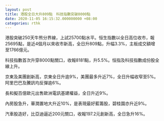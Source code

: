 ```yaml
---
layout: post
title: 港股全日大升809點　科技指數突破8000點
date: 2020-11-05 16:15:32.000000000 +08:00
categories: rthk
---
```


港股突破250天牛熊分界線，上試25700點水平。恒生指數以全日高位收市，報25695點，是近4個月以來收市新高，全日升809點，升幅3.3%，主板成交額增至1766億元。

科技指數首次升穿8000點關口，收報8181點，升5.5%。恒指及科技指數成份股全線上升。

京東及美團創新高，京東全日升逾9%，美團最多升近7%，全日升幅收窄至5%。阿里巴巴及騰訊均反彈逾6%。

長和擬百億歐元出售歐洲電訊基建權益，全日升近9%。

內房股急升，華潤置地大升近10%，是表現最好藍籌股，碧桂園亦升近9%。

汽車股造好，比亞迪逼近200元關口，收報197.2元創新高，全日急升16%。
